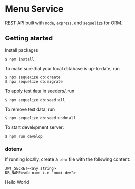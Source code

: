 # Menu Service
REST API built with `node`, `express`, and `sequelize` for ORM. 


## Getting started
Install packages
```
$ npm install
```
To make sure that your local database is up-to-date, run
```
$ npx sequelize db:create
$ npx sequelize db:migrate
```
To apply test data in seeders/, run
```
$ npx sequelize db:seed:all
```
To remove test data, run
```
$ npx sequelize db:seed:undo:all
```

To start development server: 
```
$ npm run develop
```

### dotenv
If running locally, create a `.env` file with the following content:
```
JWT_SECRET=<any string>
DB_NAME=<db name i.e "nomi-dev">
```
Hello World